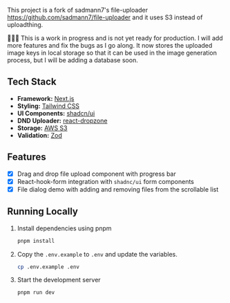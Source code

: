 This project is a fork of sadmann7's file-uploader https://github.com/sadmann7/file-uploader and it uses S3 instead of uploadthing.

🚨🚨🚨 This is a work in progress and is not yet ready for production. I will add more features and fix the bugs as I go along. It now stores the uploaded image keys in local storage so that it can be used in the image generation process, but I will be adding a database soon.

## Tech Stack

- **Framework:** [Next.js](https://nextjs.org)
- **Styling:** [Tailwind CSS](https://tailwindcss.com)
- **UI Components:** [shadcn/ui](https://ui.shadcn.com)
- **DND Uploader:** [react-dropzone](https://react-dropzone.js.org/)
- **Storage:** [AWS S3](https://aws.amazon.com/s3/)
- **Validation:** [Zod](https://zod.dev)

## Features
- [x] Drag and drop file upload component with progress bar
- [x] React-hook-form integration with `shadnc/ui` form components
- [x] File dialog demo with adding and removing files from the scrollable list

## Running Locally

1. Install dependencies using pnpm

   ```bash
   pnpm install
   ```

2. Copy the `.env.example` to `.env` and update the variables.

   ```bash
   cp .env.example .env
   ```

3. Start the development server

   ```bash
   pnpm run dev
   ```

